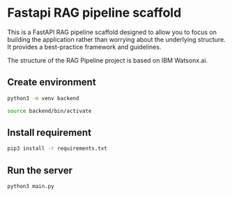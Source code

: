 # Fastapi RAG pipeline scaffold

This is a FastAPI RAG pipeline scaffold designed to allow you to focus on building the application rather than worrying about the underlying structure. It provides a best-practice framework and guidelines.

The structure of the RAG Pipeline project is based on IBM Watsonx.ai.

## Create environment

```sh
python3 -m venv backend
```

```sh
source backend/bin/activate
```

## Install requirement

```sh
pip3 install -r requirements.txt
```

## Run the server

```
python3 main.py
```
